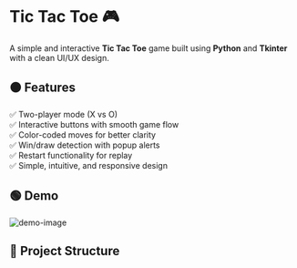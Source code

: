 # Tic Tac Toe 🎮

A simple and interactive **Tic Tac Toe** game built using **Python** and **Tkinter** with a clean UI/UX design.

## 🟠 Features
✅ Two-player mode (X vs O)  
✅ Interactive buttons with smooth game flow  
✅ Color-coded moves for better clarity  
✅ Win/draw detection with popup alerts  
✅ Restart functionality for replay  
✅ Simple, intuitive, and responsive design  

## 🟢 Demo

![demo-image](link-to-screenshot-or-gif)

## 📂 Project Structure
